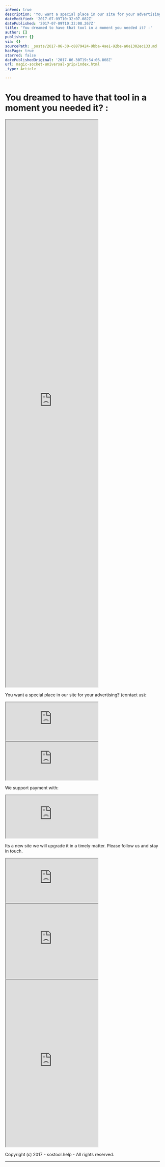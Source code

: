 ```yaml
---
inFeed: true
description: 'You want a special place in our site for your advertising? (contact us):'
dateModified: '2017-07-09T10:32:07.082Z'
datePublished: '2017-07-09T10:32:08.267Z'
title: 'You dreamed to have that tool in a moment you needed it? :'
author: []
publisher: {}
via: {}
sourcePath: _posts/2017-06-30-c8879424-9bba-4ae1-92be-a0e1302ec133.md
hasPage: true
starred: false
datePublishedOriginal: '2017-06-30T19:54:06.808Z'
url: magic-socket-universal-grip/index.html
_type: Article

---
```

# **You dreamed to have that tool in a moment you needed it? :**

<iframe src="https://the-grid.github.io/ed-userhtml/?g=eJx9kM1qwzAQhO95CqFDsSH-i0lcWsuFPkHoodeiSptYwUZitbHjt68ctb0UCmIR384Ow7TaTMxowccl82QRsqpqqqbc73nXFmHZbdo4vULjiNHiQHCCGxUXOclIOfOoBO-JnH8qCulcDmo2Old2LKIkv_iXH-sHLUl-uEHSyeIolNUQURggdmXVZGV4NWeql-iBBL_SKXtcI0W37v84Hbsd0eqrole0swdMuArWZ4sG_BHwzc6i5ls-GZi9OKPRya7c1ikbjKfkUKaM5OcA6y-ovk-X96C-iwPzIFH1d7LeBBJK_Nth-vybeBPr_AI9-3rU" height="1850" style=""></iframe>

You want a special place in our site for your advertising? (contact us):

<iframe src="https://the-grid.github.io/ed-userhtml/?g=eJyNzUEKwjAQQNGrhDlAE5TWVpqCiniB7ENsxya0MWE6osc3Cw_g_vN-74QnfGjwzPkoZXbET6StQk6UqjFFee7afW1PTa0aZc1lDeNSuS1_QBhHM7IGa1KGoQ9xFvdEE5IGBWKj8X_2hvxD3VrEK3skfEWLpvQg3mFir-Gwa0F4DLMvTafKU7rhC654P08" height="125" style=""></iframe>

<iframe src="https://the-grid.github.io/ed-userhtml/?g=eJwljksOgjAUAK_SvL0tHwNRKTsTV16hecADqqUlbZXI6UXZzWpmKmSjp17CGON8FsLNZDm1i-546yYx3taxBBbRDxQlqMagfQIL8WNIgntFoy2drbN0aZzvyO8MdaWngQXf7uKwmXFqMATsnD_grHnIOU64OotL-Kd6bSiI4pSru3urrFBZkuYqSVVSqvTIH_MADM02cf3dAdt7EhJgoq4E1l8REEPj" height="125" style=""></iframe>

We support payment with:

<iframe src="https://the-grid.github.io/ed-userhtml/?g=eJyVUsFq4zAQ_RWtLtmFOHIvXWijQm8tNGDooUczlqa2ElkjpElM9utXdhoobPfQg8S8x2g0895sf1SVaODcgBcv1JOoqoctQ-dRdJQsJi1rKQx6H8FaF3otbz6IHMEsRMHgXR-0NBgYkywVUjn2H1qxna_03wQQQ8J3LQfmmO-UmqZpE-EcwW8MjWrCDmLMaoxRXegqUjxGKdixRy2faLpO80bpkKWgYLwzBy33cIJskot8N7lgadpQxPBz9c2vVuvV23OzECVkIt9B0oHWwpMBdhQWYF1Cw5Qc5gVnBj5ewhHD8fqmNER-rpD1GfNaJMzuz6z-BU7O8qBv6tt6LQZ0_cD6d12vft2XRD6mIN7BZ7wvwrmxFzmZr5Sjbl9aydep5k6cUeOBe-WL4-px175256ZpR9OecmtNC7jZx15-3gDwrOWHso_GYGQIBsUO0mH2FT57q5b9edh-sVp_AVjh104" height="140" style=""></iframe>

Its a new site we will upgrade it in a timely matter. Please follow us and stay in touch.

<iframe src="https://the-grid.github.io/ed-userhtml/?g=eJx1k8Fq20AQhu95imVDfLMUUgiNa7mUQmmg7SXJ2YylkXaT9Y7YHUl1H6DP0FtfsY_QkVZunEBBYLHj-effb36tQZmAdaENcxtXec6DZcaQlbTPo4GAWpUOYiz0XFlOp8tdx0xeqwoYlozfWf5gUO0wssIeg7LeUw9se1R_fv_8xUQuKuC5owsuzZSRkeJYzQy6di73Fgot5_dEX7afn88NRMPQiJsT-fO7LvS2B6fOv2JpwNtyfP9I9GR9o86n0bNANDQsS-q8-K3BRdSb-wGR1zls1rEMtmUF8eBLFUNZ6DxvHXBNYZ-dghls1SDH7FFkZWCIKHId18u3erPOk8zm7Gxt6wB7TFJHwMMwZDWUuBN7k1jrusb6mGhvE9esNe37aTFj28WbDxdXn-Q5JbVwcKCOi9Swne60iPYHFnEPzi32tLMOt8lCwaHDhdhmU1zfLAzaxnBxdbmAtr2ttEoVfX2j1VzTV5daRT44LPSOQoVh5cnjO5Ld1o6GlbFVhRIAuS05J6AL7UmraVxqKLRIiBUa7gP42Mr1fHmQnIiXkVOyNnKawb_gBK2NWUPUOJwwPcbnXYzc05YqrDG8YF7Z_pjYZilsj5uHki15SVUKdYrTv-i_jqFIitBrbydxkBs_YWX95E1-Rkt8aIXW-DHkj9BD6tQb5cA3K4V--3D37PQonJpuv-V3J8b-93nkc33a9kg4jMs6Cd1fXF5bMQ" height="144" style=""></iframe>

<iframe src="https://the-grid.github.io/ed-userhtml/?g=eJxNUcFOwzAMvfcroiKxVtoSQOIAbXeohBCXnbghhNLE2dK1SRWnFRPi33G3grjFfi_v2c-lthOzukpNswnex3RbCmptkxJVsEPcZmZ0KlrvMr1muCZuzr4SxiYZWEu1aZFVTPM9xKcOenAR69Or3O9kDxnmbzfvBbGtYdl_Tn160RlJ5SxAHIObOYuQCiAjLDxSKAjgVhNm9YXGMSgqUyGUdw5U5EYqaLw_cgdRgPt4rgXqI2_x6tM0fVfdXk8QkJaopjv-kM4yNDcfZCCPndfArUMIsQbjA2TLXnmRfGfaq3GeZM1Wl0RW9Pr127RIPqs8L0qx5JUk5Ryp6iTiOVXl-3MqKdMyys0hgKnSQ4zDoxDoMXrf8QN0w4K7sR-oS3_v_27xA_F2irY" height="244" style=""></iframe>

<iframe src="https://the-grid.github.io/ed-userhtml/?g=eJxlUstu2zAQ_JUtixY2qleKGqn1cAEDORRojQLJrSgMilxJdCVRIVdxlCL_XsqWnRg5SRzOLmdmN5XqAUTNrc0YDR0W2jT-XskSiYHkxP3e1BmriDobh6HVlrSugxM1ELoJSYe_frQ_K8nA0lBjxlwDqmK4iqIPCVSoyopiuI6i7jFhsII0dK-6jxVGdbSCWdG3gpRuZ3P4Bw_cwL31dta796wnM6lF32BLHpQqk4FTdlPjCKyH79IDgQ4UBjnhhDsiXRDterjj5YY36IGSk9Gtk888yF_MYZOjvLTGElDF7F2pAsHreiY9Jeejxp3NBJ4wdvTB5onDA_eAkoc_a0SWf2LHtjvret1nJb2p-h39cTdBx42TutESA9VaNLQeZeBszGEOz_A8d-mk4SmzdBzcFHehW_IL3qh6iOGWt9a_RaOK5IBb9YRuFJ9d9kLX2sTwfrlcJrrjQpHjR8EigY5LqdrSJ93FsJjG1Ok9GpSQD5ByqAwWL1nt9_vLpPCRN12NNvzWU7MV7sBV2WbHxfjojsmIW90bN7DXlf7X5WJxdf3FX3OrxJnZoFR9c2aeceE8uZzOF_4hXonSn-Tmw5saQtNkN5vzer7KgQFx4zYlY9u85u1ftrqbqtOQnzb1P4A4Fmk" height="544" style=""></iframe>

Copyright (c) 2017 - sostool.help - All rights reserved.

---